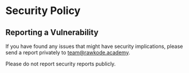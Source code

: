 # Security Policy

## Reporting a Vulnerability

If you have found any issues that might have security implications,
please send a report privately to team@rawkode.academy.

Please do not report security reports publicly.
